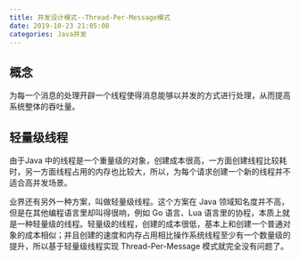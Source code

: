 ```yaml
---
title: 并发设计模式--Thread-Per-Message模式
date: 2019-10-23 21:05:08
categories: Java并发
---
```

## 概念
为每一个消息的处理开辟一个线程使得消息能够以并发的方式进行处理，从而提高系统整体的吞吐量。

## 轻量级线程
由于Java 中的线程是一个重量级的对象，创建成本很高，一方面创建线程比较耗时，另一方面线程占用的内存也比较大，所以，为每个请求创建一个新的线程并不适合高并发场景。

业界还有另外一种方案，叫做轻量级线程。这个方案在 Java 领域知名度并不高，但是在其他编程语言里却叫得很响，例如 Go 语言、Lua 语言里的协程，本质上就是一种轻量级的线程。轻量级的线程，创建的成本很低，基本上和创建一个普通对象的成本相似；并且创建的速度和内存占用相比操作系统线程至少有一个数量级的提升，所以基于轻量级线程实现 Thread-Per-Message 模式就完全没有问题了。
